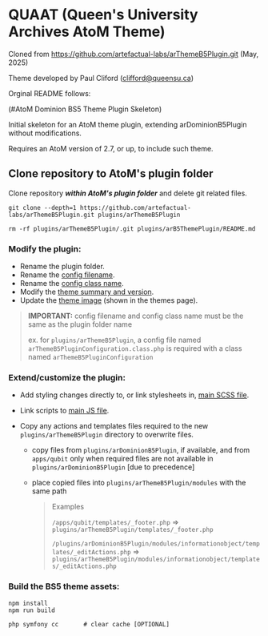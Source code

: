 # QUAAT (Queen's University Archives AtoM Theme)

Cloned from https://github.com/artefactual-labs/arThemeB5Plugin.git (May, 2025)

Theme developed by Paul Cliford (clifford@queensu.ca)

Orginal README follows:

(#AtoM Dominion BS5 Theme Plugin Skeleton)

Initial skeleton for an AtoM theme plugin, extending arDominionB5Plugin without
modifications.

Requires an AtoM version of 2.7, or up, to include such theme.

## Clone repository to AtoM's plugin folder

Clone repository **_within AtoM's plugin folder_** and delete git related files.

```
git clone --depth=1 https://github.com/artefactual-labs/arThemeB5Plugin.git plugins/arThemeB5Plugin

rm -rf plugins/arThemeB5Plugin/.git plugins/arB5ThemePlugin/README.md
```

### Modify the plugin:

- Rename the plugin folder.
- Rename the [config filename](config/arThemeB5PluginConfiguration.class.php).
- Rename the [config class name](config/arThemeB5PluginConfiguration.class.php#L23).
- Modify the [theme summary and version](config/arThemeB5PluginConfiguration.class.php#L25-26).
- Update the [theme image](images/image.png) (shown in the themes page).

> **IMPORTANT:** config filename and config class name must be the same as the plugin folder name
>
> ex. for `plugins/arThemeB5Plugin`, a config file named `arThemeB5PluginConfiguration.class.php`
> is required with a class named `arThemeB5PluginConfiguration`

### Extend/customize the plugin:

- Add styling changes directly to, or link stylesheets in, [main SCSS file](scss/main.scss).
- Link scripts to [main JS file](js/main.js).
- Copy any actions and templates files required to the new `plugins/arThemeB5Plugin` directory to overwrite files.

  - copy files from `plugins/arDominionB5Plugin`, if available, and from `apps/qubit` only when
    required files are not available in `plugins/arDominionB5Plugin` [due to precedence]
  - place copied files into `plugins/arThemeB5Plugin/modules` with the same path

    > Examples
    >
    > `/apps/qubit/templates/_footer.php` => `plugins/arThemeB5Plugin/templates/_footer.php`
    >
    > `/plugins/arDominionB5Plugin/modules/informationobject/templates/_editActions.php`
    > => `plugins/arThemeB5Plugin/modules/informationobject/templates/_editActions.php`

### Build the BS5 theme assets:

```
npm install
npm run build

php symfony cc       # clear cache [OPTIONAL]
```
